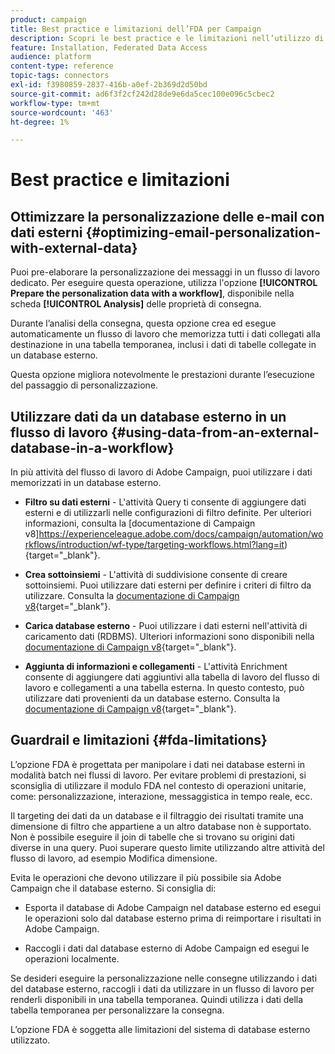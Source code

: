 ```yaml
---
product: campaign
title: Best practice e limitazioni dell’FDA per Campaign
description: Scopri le best practice e le limitazioni nell’utilizzo di un database esterno (FDA)
feature: Installation, Federated Data Access
audience: platform
content-type: reference
topic-tags: connectors
exl-id: f3980859-2837-416b-a0ef-2b369d2d50bd
source-git-commit: ad6f3f2cf242d28de9e6da5cec100e096c5cbec2
workflow-type: tm+mt
source-wordcount: '463'
ht-degree: 1%

---
```


# Best practice e limitazioni



## Ottimizzare la personalizzazione delle e-mail con dati esterni {#optimizing-email-personalization-with-external-data}

Puoi pre-elaborare la personalizzazione dei messaggi in un flusso di lavoro dedicato. Per eseguire questa operazione, utilizza l&#39;opzione **[!UICONTROL Prepare the personalization data with a workflow]**, disponibile nella scheda **[!UICONTROL Analysis]** delle proprietà di consegna.

Durante l’analisi della consegna, questa opzione crea ed esegue automaticamente un flusso di lavoro che memorizza tutti i dati collegati alla destinazione in una tabella temporanea, inclusi i dati di tabelle collegate in un database esterno.

Questa opzione migliora notevolmente le prestazioni durante l’esecuzione del passaggio di personalizzazione.

## Utilizzare dati da un database esterno in un flusso di lavoro {#using-data-from-an-external-database-in-a-workflow}

In più attività del flusso di lavoro di Adobe Campaign, puoi utilizzare i dati memorizzati in un database esterno.

* **Filtro su dati esterni** - L&#39;attività Query ti consente di aggiungere dati esterni e di utilizzarli nelle configurazioni di filtro definite. Per ulteriori informazioni, consulta la [documentazione di Campaign v8]https://experienceleague.adobe.com/docs/campaign/automation/workflows/introduction/wf-type/targeting-workflows.html?lang=it){target="_blank"}.

* **Crea sottoinsiemi** - L&#39;attività di suddivisione consente di creare sottoinsiemi. Puoi utilizzare dati esterni per definire i criteri di filtro da utilizzare. Consulta la [documentazione di Campaign v8](https://experienceleague.adobe.com/docs/campaign/automation/workflows/wf-activities/targeting-activities/split.html?lang=it){target="_blank"}.

* **Carica database esterno** - Puoi utilizzare i dati esterni nell&#39;attività di caricamento dati (RDBMS). Ulteriori informazioni sono disponibili nella [documentazione di Campaign v8](https://experienceleague.adobe.com/docs/campaign/automation/workflows/wf-activities/action-activities/data-loading-rdbms.html?lang=it){target="_blank"}.

* **Aggiunta di informazioni e collegamenti** - L&#39;attività Enrichment consente di aggiungere dati aggiuntivi alla tabella di lavoro del flusso di lavoro e collegamenti a una tabella esterna. In questo contesto, può utilizzare dati provenienti da un database esterno. Consulta la [documentazione di Campaign v8](https://experienceleague.adobe.com/docs/campaign/automation/workflows/wf-activities/targeting-activities/enrichment.html?lang=it){target="_blank"}.

## Guardrail e limitazioni {#fda-limitations}

L’opzione FDA è progettata per manipolare i dati nei database esterni in modalità batch nei flussi di lavoro. Per evitare problemi di prestazioni, si sconsiglia di utilizzare il modulo FDA nel contesto di operazioni unitarie, come: personalizzazione, interazione, messaggistica in tempo reale, ecc.

Il targeting dei dati da un database e il filtraggio dei risultati tramite una dimensione di filtro che appartiene a un altro database non è supportato. Non è possibile eseguire il join di tabelle che si trovano su origini dati diverse in una query. Puoi superare questo limite utilizzando altre attività del flusso di lavoro, ad esempio Modifica dimensione.

Evita le operazioni che devono utilizzare il più possibile sia Adobe Campaign che il database esterno. Si consiglia di:

* Esporta il database di Adobe Campaign nel database esterno ed esegui le operazioni solo dal database esterno prima di reimportare i risultati in Adobe Campaign.

* Raccogli i dati dal database esterno di Adobe Campaign ed esegui le operazioni localmente.

Se desideri eseguire la personalizzazione nelle consegne utilizzando i dati del database esterno, raccogli i dati da utilizzare in un flusso di lavoro per renderli disponibili in una tabella temporanea. Quindi utilizza i dati della tabella temporanea per personalizzare la consegna.

L’opzione FDA è soggetta alle limitazioni del sistema di database esterno utilizzato.
